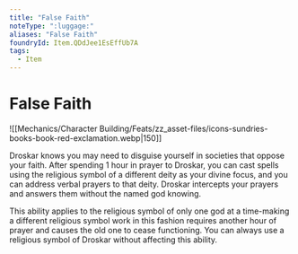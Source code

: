 ```yaml
---
title: "False Faith"
noteType: ":luggage:"
aliases: "False Faith"
foundryId: Item.QDdJee1EsEffUb7A
tags:
  - Item
---
```


# False Faith
![[Mechanics/Character Building/Feats/zz_asset-files/icons-sundries-books-book-red-exclamation.webp|150]]

Droskar knows you may need to disguise yourself in societies that oppose your faith. After spending 1 hour in prayer to Droskar, you can cast spells using the religious symbol of a different deity as your divine focus, and you can address verbal prayers to that deity. Droskar intercepts your prayers and answers them without the named god knowing.

This ability applies to the religious symbol of only one god at a time-making a different religious symbol work in this fashion requires another hour of prayer and causes the old one to cease functioning. You can always use a religious symbol of Droskar without affecting this ability.
